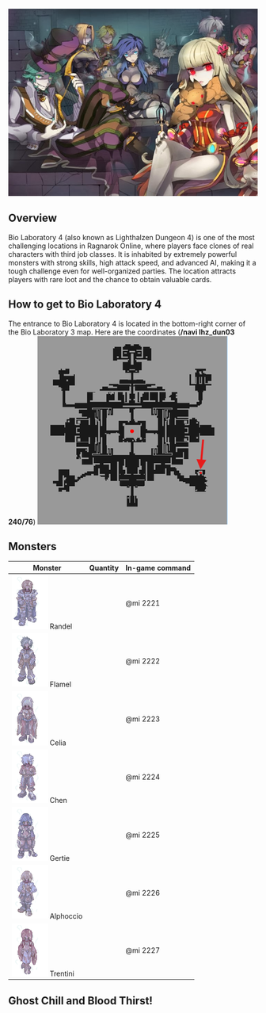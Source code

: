 ![Logo](img/Biolaba4/Bio1.jpg)

## Overview

Bio Laboratory 4 (also known as Lighthalzen Dungeon 4) is one of the most challenging locations in Ragnarok Online, where players face clones of real characters with third job classes. It is inhabited by extremely powerful monsters with strong skills, high attack speed, and advanced AI, making it a tough challenge even for well-organized parties. The location attracts players with rare loot and the chance to obtain valuable cards.

## How to get to Bio Laboratory 4

The entrance to Bio Laboratory 4 is located in the bottom-right corner of the Bio Laboratory 3 map. Here are the coordinates (**/navi lhz_dun03 240/76**)
![Warp to Bio Laboratory 4](img/Biolaba4/Warp%20to%20Biolaba4.png)

## Monsters

| Monster | Quantity | In-game command |
|---------|----------|----------|
| ![2221](img/Biolaba4/2221.gif) Randel |  | @mi 2221 |
| ![2222](img/Biolaba4/2222.gif) Flamel  |  | @mi 2222 |
| ![2223](img/Biolaba4/2223.gif) Celia |  | @mi 2223 |
| ![2224](img/Biolaba4/2224.gif) Chen |  | @mi 2224 |
| ![2225](img/Biolaba4/2225.gif) Gertie |  | @mi 2225 |
| ![2226](img/Biolaba4/2226.gif) Alphoccio |  | @mi 2226 |
| ![2227](img/Biolaba4/2227.gif) Trentini |  | @mi 2227 |

## Ghost Chill and Blood Thirst!